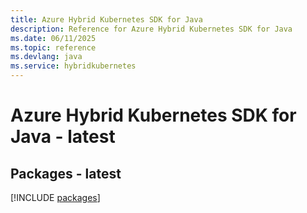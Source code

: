 ```yaml
---
title: Azure Hybrid Kubernetes SDK for Java
description: Reference for Azure Hybrid Kubernetes SDK for Java
ms.date: 06/11/2025
ms.topic: reference
ms.devlang: java
ms.service: hybridkubernetes
---
```

# Azure Hybrid Kubernetes SDK for Java - latest
## Packages - latest
[!INCLUDE [packages](hybrid-kubernetes-index.md)]
